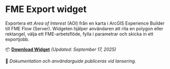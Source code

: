 # FME Export widget

Exportera ett *Area of Interest* (AOI) från en karta i ArcGIS Experience Builder till FME Flow (Server). Widgeten hjälper användaren att rita en polygon eller rektangel, välja ett FME-arbetsflöde, fylla i parametrar och skicka in ett exportjobb.

📦 **[Download Widget](https://github.com/user-attachments/files/22378887/fme-export.zip)** _(Updated: September 17, 2025)_

📝 *Dokumentation och användarguide publiceras vid lansering.*
